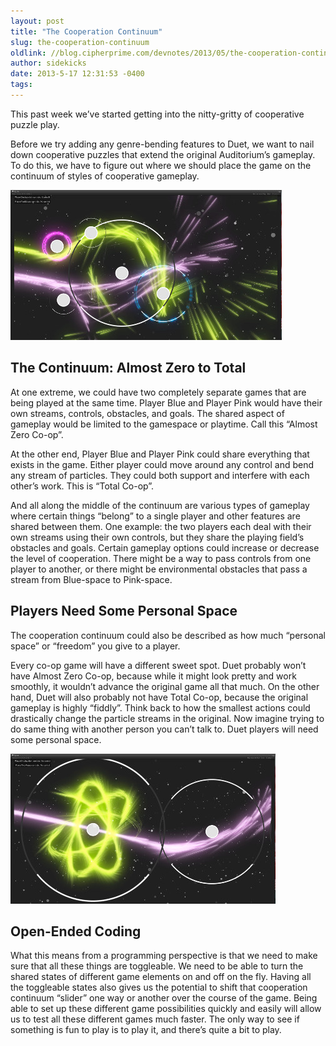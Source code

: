 ```yaml
---
layout: post
title: "The Cooperation Continuum"
slug: the-cooperation-continuum
oldlink: //blog.cipherprime.com/devnotes/2013/05/the-cooperation-continuum
author: sidekicks
date: 2013-5-17 12:31:53 -0400
tags: 
---
```


This past week we’ve started getting into the nitty-gritty of cooperative puzzle play.

Before we try adding any genre-bending features to Duet, we want to nail down cooperative puzzles that extend the original Auditorium’s gameplay. To do this, we have to figure out where we should place the game on the continuum of styles of cooperative gameplay.

[![duet cooperation continuum](/img/blog/cooperation-continuum.jpg)](/img/blog/cooperation-continuum.jpg)

The Continuum: Almost Zero to Total
-----------------------------------

At one extreme, we could have two completely separate games that are being played at the same time. Player Blue and Player Pink would have their own streams, controls, obstacles, and goals. The shared aspect of gameplay would be limited to the gamespace or playtime. Call this “Almost Zero Co-op”.

At the other end, Player Blue and Player Pink could share everything that exists in the game. Either player could move around any control and bend any stream of particles. They could both support and interfere with each other’s work. This is “Total Co-op”.

And all along the middle of the continuum are various types of gameplay where certain things “belong” to a single player and other features are shared between them. One example: the two players each deal with their own streams using their own controls, but they share the playing field’s obstacles and goals. Certain gameplay options could increase or decrease the level of cooperation. There might be a way to pass controls from one player to another, or there might be environmental obstacles that pass a stream from Blue-space to Pink-space.

Players Need Some Personal Space
--------------------------------

The cooperation continuum could also be described as how much “personal space” or “freedom” you give to a player.

Every co-op game will have a different sweet spot. Duet probably won’t have Almost Zero Co-op, because while it might look pretty and work smoothly, it wouldn’t advance the original game all that much. On the other hand, Duet will also probably not have Total Co-op, because the original gameplay is highly “fiddly”. Think back to how the smallest actions could drastically change the particle streams in the original. Now imagine trying to do same thing with another person you can’t talk to. Duet players will need some personal space.

[![Duet preview](/img/blog/cooperation-continuum-1-x240.jpg)](/img/blog/cooperation-continuum-1-x240.jpg)

Open-Ended Coding
-----------------

What this means from a programming perspective is that we need to make sure that all these things are toggleable. We need to be able to turn the shared states of different game elements on and off on the fly. Having all the toggleable states also gives us the potential to shift that cooperation continuum “slider” one way or another over the course of the game. Being able to set up these different game possibilities quickly and easily will allow us to test all these different games much faster. The only way to see if something is fun to play is to play it, and there’s quite a bit to play.
